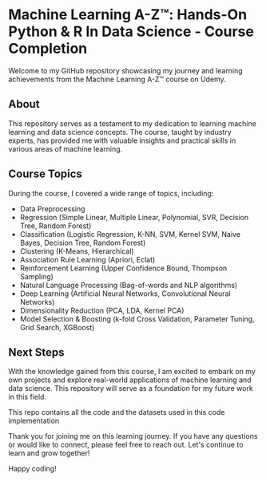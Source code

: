 # Machine Learning A-Z™: Hands-On Python & R In Data Science - Course Completion

Welcome to my GitHub repository showcasing my journey and learning achievements from the Machine Learning A-Z™ course on Udemy.

## About

This repository serves as a testament to my dedication to learning machine learning and data science concepts. The course, taught by industry experts, has provided me with valuable insights and practical skills in various areas of machine learning.

## Course Topics

During the course, I covered a wide range of topics, including:

- Data Preprocessing
- Regression (Simple Linear, Multiple Linear, Polynomial, SVR, Decision Tree, Random Forest)
- Classification (Logistic Regression, K-NN, SVM, Kernel SVM, Naive Bayes, Decision Tree, Random Forest)
- Clustering (K-Means, Hierarchical)
- Association Rule Learning (Apriori, Eclat)
- Reinforcement Learning (Upper Confidence Bound, Thompson Sampling)
- Natural Language Processing (Bag-of-words and NLP algorithms)
- Deep Learning (Artificial Neural Networks, Convolutional Neural Networks)
- Dimensionality Reduction (PCA, LDA, Kernel PCA)
- Model Selection & Boosting (k-fold Cross Validation, Parameter Tuning, Grid Search, XGBoost)

## Next Steps

With the knowledge gained from this course, I am excited to embark on my own projects and explore real-world applications of machine learning and data science. This repository will serve as a foundation for my future work in this field.

This repo contains all the code and the datasets used in this code implementation

Thank you for joining me on this learning journey. If you have any questions or would like to connect, please feel free to reach out. Let's continue to learn and grow together!

Happy coding!
